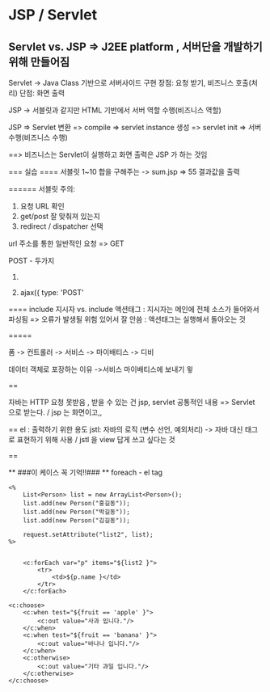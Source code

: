 # JSP / Servlet


## Servlet vs. JSP  => J2EE platform , 서버단을 개발하기 위해 만들어짐

Servlet -> Java Class 기반으로 서버사이드 구현
			장점: 요청 받기, 비즈니스 호출(처리)
			단점: 화면 출력 
			
JSP -> 서블릿과 같지만 HTML 기반에서 서버 역할 수행(비즈니스 역할)

JSP => Servlet 변환 => compile => servlet instance 생성 => servlet init => 서버 수행(비즈니스 수행)  


==> 비즈니스는  Servlet이 실행하고 화면 출력은 JSP 가 하는 것임




=== 실습 ====
서블릿 1~10 합을 구해주는 
-> sum.jsp => 55 결과값을 출력


======
서블릿 주의: 
1. 요청 URL 확인
2. get/post 잘 맞춰져 있는지
3. redirect / dispatcher 선택 


url 주소를 통한 일반적인 요청 => GET 

POST - 두가지 
1. <form method = "POST">
2. ajax({
			type: 'POST'


====
include 지시자 vs. include 액션태그
: 지시자는 메인에 전체 소스가 들어와서 파싱됨 => 오류가 발생될 위험 있어서 잘 안씀
: 액션태그는 실행해서 돌아오는 것


=====

폼 -> 컨트롤러 -> 서비스 -> 마이배티스 -> 디비 

데이터 객체로 포장하는 이유 ->서비스 마이배티스에 보내기 윟 


== 

자바는 HTTP 요청 못받음 , 받을 수 있는 건 jsp, servlet 
공통적인 내용 => Servlet 으로 받는다. / jsp 는 화면이고,,


== 
el : 출력하기 위한 용도
jstl: 자바의 로직 (변수 선언, 예외처리) -> 자바 대신 태그로 표현하기 위해 사용 / jstl 을 view 답게 쓰고 싶다는 것

==


** ###이 케이스 꼭 기억!!### ** foreach - el tag 

```
<%
    List<Person> list = new ArrayList<Person>();
    list.add(new Person("홍길동"));
    list.add(new Person("박길동"));
    list.add(new Person("김길동"));

    request.setAttribute("list2", list);
%>


    <c:forEach var="p" items="${list2 }">
        <tr>
            <td>${p.name }</td>
        </tr>
    </c:forEach>
```


```
<c:choose>
    <c:when test="${fruit == 'apple' }">
        <c:out value="사과 입니다."/>
    </c:when>
    <c:when test="${fruit == 'banana' }">
        <c:out value="바나나 입니다."/>
    </c:when>
    <c:otherwise>
        <c:out value="기타 과일 입니다."/>
    </c:otherwise>
</c:choose>
```


